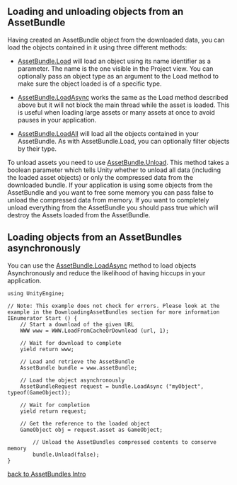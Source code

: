 Loading and unloading objects from an AssetBundle
-------------------------------------------------


Having created an AssetBundle object from the downloaded data, you can load the objects contained in it using three different methods: 

* [AssetBundle.Load](ScriptRef:AssetBundle.Load.html.html) will load an object using its name identifier as a parameter. The name is the one visible in the Project view. You can optionally pass an object type as an argument to the Load method to make sure the object loaded is of a specific type.

* [AssetBundle.LoadAsync](ScriptRef:AssetBundle.LoadAsync.html.html) works the same as the Load method described above but it will not block the main thread while the asset is loaded. This is useful when loading large assets or many assets at once to avoid pauses in your application.

* [AssetBundle.LoadAll](ScriptRef:AssetBundle.LoadAll.html.html) will load all the objects contained in your AssetBundle. As with AssetBundle.Load, you can optionally filter objects by their type.


To unload assets you need to use [AssetBundle.Unload](ScriptRef:AssetBundle.Unload.html.html). This method takes a boolean parameter which tells Unity whether to unload all data (including the loaded asset objects) or only the compressed data from the downloaded bundle. If your application is using some objects from the AssetBundle and you want to free some memory you can pass false to unload the compressed data from memory. If you want to completely unload everything from the AssetBundle you should pass true which will destroy the Assets loaded from the AssetBundle.

Loading objects from an AssetBundles asynchronously
---------------------------------------------------


You can use the [AssetBundle.LoadAsync](ScriptRef:AssetBundle.LoadAsync.html.html) method to load objects Asynchronously and reduce the likelihood of having hiccups in your application.

````
using UnityEngine;

// Note: This example does not check for errors. Please look at the example in the DownloadingAssetBundles section for more information
IEnumerator Start () {
	// Start a download of the given URL
	WWW www = WWW.LoadFromCacheOrDownload (url, 1);

	// Wait for download to complete
	yield return www;

	// Load and retrieve the AssetBundle
	AssetBundle bundle = www.assetBundle;

	// Load the object asynchronously
	AssetBundleRequest request = bundle.LoadAsync ("myObject", typeof(GameObject));

	// Wait for completion
	yield return request;

	// Get the reference to the loaded object
	GameObject obj = request.asset as GameObject;

        // Unload the AssetBundles compressed contents to conserve memory
        bundle.Unload(false);
}
````

[back to AssetBundles Intro](AssetBundlesIntro.html)
